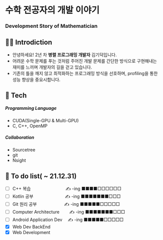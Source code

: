 # 수학 전공자의 개발 이야기
### Development Story of Mathematician

## 👨‍💻 Introdiction
* 안녕하세요! 2년 차 **병렬 프로그래밍 개발자** 김기덕입니다.
* 어려운 수학 문제를 푸는 것처럼 주어진 개발 문제를 
간단한 방식으로 구현해내는 재미를 느끼며 개발자의 길을 걷고 있습니다.
* 기존의 틀을 깨지 않고 최적화하는 프로그래밍 방식을 선호하며,
profiling을 통한 성능 향상을 중요시합니다.

## 📖 Tech

##### Programming Language
- CUDA(Single-GPU & Multi-GPU)
- C, C++, OpenMP

##### Collaboration
- Sourcetree
- git
- Nsight


## 📝 To do list( ~ 21.12.31)
- [ ] C++ 복습　　　　　　　　✍️ -ing ■■■■□□□□□□
- [ ] Kotlin 공부　　　 　　　　✍️ -ing ■■■■■■■□□□
- [ ] Git 원리 공부 　　　　　　✍️ -ing ■■■■■□□□□□
- [ ] Computer Architecture 　　✍️ -ing ■■■■■■■□□□
- [ ] Android Application Dev 　✍️ -ing ■■■■■□□□□□
- [x] Web Dev BackEnd
- [x] Web Development
